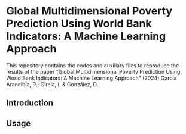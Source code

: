 # Global Multidimensional Poverty Prediction Using World Bank Indicators: A Machine Learning Approach

This repository contains the codes and auxiliary files to reproduce the results of the paper "Global Multidimensional Poverty Prediction Using World Bank Indicators: A Machine Learning Approach" (2024) García Arancibia, R.; Girela, I. & González, D.

## Introduction


## Usage


